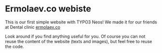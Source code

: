 Ermolaev.co webiste
=======

This is our first simple website with TYPO3 Neos! We made it for our friends at Dental clinic [ermolaev.co](http://ermolaev.co)

Look around if you find anything useful for you. Of course you can not reuse the content of the website (texts and images), but feel free to reuse the code.
